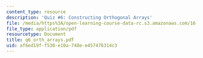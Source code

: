 ```yaml
---
content_type: resource
description: 'Quiz #6: Constructing Orthogonal Arrays'
file: /media/https%3A/open-learning-course-data-rc.s3.amazonaws.com/16-881-robust-system-design-summer-1998/af6ed19ff530e10a748ee457476314c3_q6_orth_arrays.pdf
file_type: application/pdf
resourcetype: Document
title: q6_orth_arrays.pdf
uid: af6ed19f-f530-e10a-748e-e457476314c3
---
```

